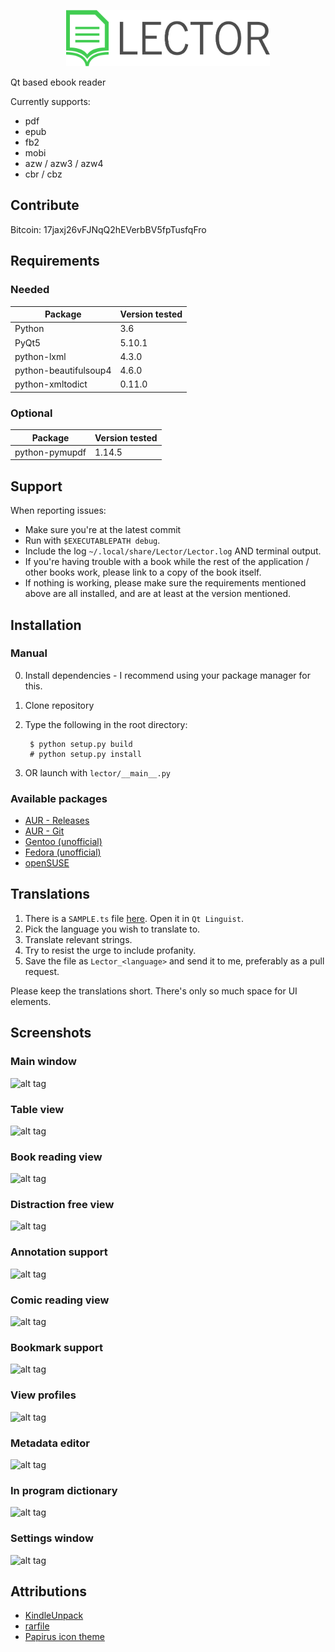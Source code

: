 <p align="center"><img src="lector/resources/raw/logo/logotype_horizontal.png" alt="Lector" height="90px"></p>

Qt based ebook reader

Currently supports:
* pdf
* epub
* fb2
* mobi
* azw / azw3 / azw4
* cbr / cbz

## Contribute
Bitcoin: 17jaxj26vFJNqQ2hEVerbBV5fpTusfqFro

## Requirements
### Needed
| Package | Version tested |
| --- | --- |
| Python | 3.6 |
| PyQt5 | 5.10.1 |
| python-lxml | 4.3.0 |
| python-beautifulsoup4 | 4.6.0 |
| python-xmltodict | 0.11.0 |

### Optional
| Package | Version tested |
| --- | --- |
| python-pymupdf | 1.14.5 |

## Support
When reporting issues:
* Make sure you're at the latest commit
* Run with `$EXECUTABLEPATH debug`.
* Include the log `~/.local/share/Lector/Lector.log` AND terminal output.
* If you're having trouble with a book while the rest of the application / other books work, please link to a copy of the book itself.
* If nothing is working, please make sure the requirements mentioned above are all installed, and are at least at the version mentioned.

## Installation
### Manual
0. Install dependencies - I recommend using your package manager for this.
1. Clone repository
2. Type the following in the root directory:

        $ python setup.py build
        # python setup.py install
3. OR launch with `lector/__main__.py`

### Available packages
* [AUR - Releases](https://aur.archlinux.org/packages/lector/)
* [AUR - Git](https://aur.archlinux.org/packages/lector-git/)
* [Gentoo (unofficial)](https://bitbucket.org/szymonsz/gen2-overlay/src/master/app-text/lector/)
* [Fedora (unofficial)](https://copr.fedorainfracloud.org/coprs/bugzy/lector/)
* [openSUSE](https://software.opensuse.org/package/lector)

## Translations
1. There is a `SAMPLE.ts` file [here](https://github.com/BasioMeusPuga/Lector/tree/master/lector/resources/translations). Open it in `Qt Linguist`.
2. Pick the language you wish to translate to.
3. Translate relevant strings.
4. Try to resist the urge to include profanity.
5. Save the file as `Lector_<language>` and send it to me, preferably as a pull request.

Please keep the translations short. There's only so much space for UI elements.

## Screenshots

### Main window
![alt tag](https://i.imgur.com/516hRkS.png)

### Table view
![alt tag](https://i.imgur.com/o9An7AR.png)

### Book reading view
![alt tag](https://i.imgur.com/ITG63Fc.png)

### Distraction free view
![alt tag](https://i.imgur.com/g8Ltupy.png)

### Annotation support
![alt tag](https://i.imgur.com/gLK29F4.png)

### Comic reading view
![alt tag](https://i.imgur.com/rvvTQCM.png)

### Bookmark support
![alt tag](https://i.imgur.com/Y7qoU8m.png)

### View profiles
![alt tag](https://i.imgur.com/awE2q2K.png)

### Metadata editor
![alt tag](https://i.imgur.com/0CDpNO8.png)

### In program dictionary
![alt tag](https://i.imgur.com/RF72m2h.png)

### Settings window
![alt tag](https://i.imgur.com/l6zJXaH.png)

## Attributions
* [KindleUnpack](https://github.com/kevinhendricks/KindleUnpack)
* [rarfile](https://github.com/markokr/rarfile)
* [Papirus icon theme](https://github.com/PapirusDevelopmentTeam/papirus-icon-theme)
